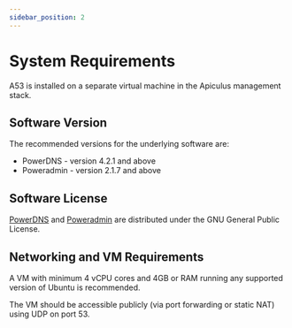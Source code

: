 ```yaml
---
sidebar_position: 2
---
```

# System Requirements
A53 is installed on a separate virtual machine in the Apiculus management stack.
## Software Version

The recommended versions for the underlying software are:

- PowerDNS - version 4.2.1 and above
- Poweradmin - version 2.1.7 and above
## Software License
[PowerDNS](https://doc.powerdns.com/authoritative/common/license.html) and [Poweradmin](https://poweradmin.org/)  are distributed under the GNU General Public License.

## Networking and VM Requirements
A VM with minimum 4 vCPU cores and 4GB or RAM running any supported version of Ubuntu is recommended.

The VM should be accessible publicly (via port forwarding or static NAT) using UDP on port 53.




